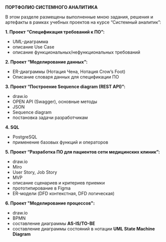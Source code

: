 ****ПОРТФОЛИО СИСТЕМНОГО АНАЛИТИКА****

В этом разделе размещены выполненные мною задания, решения и артефакты в рамках учебных проектов на курсе “Системный аналитик”:

**1. Проект “Спецификация требований к ПО”:**
- UML-диаграмма
- описание Use Case
- описание функциональных/нефункциональных требований
  

**2. Проект “Моделирование данных”:**
- ER-диаграммы (Нотация Чена, Нотация Crow’s Foot)
- Описание словаря данных для спецификации ПО
  

**3. Проект “Построение Sequence diagram (REST API)”:**
- draw.io
- OPEN API (Swagger), основные методы
- JSON
- Sequence diagram
- постановка задачи разработчикам
  

**4. SQL**
- PostgreSQL
- применение базовых функций и операторов
  

**5. Проект “Разработка ПО для пациентов сети медицинских клиник”:**
- draw.io
- Miro
- User Story, Job Story
- MVP
- описание сценариев и критериев приемки
- прототипирование в Figma
- ER-модели (DFD контекстная, DFD логическая)

**6. Проект "Моделирование процессов":**

- draw.io
- BPMN
- составление диаграммы **AS-IS/TO-BE**
- составление диаграммы состояний в нотации **UML State Machine Diagram**

